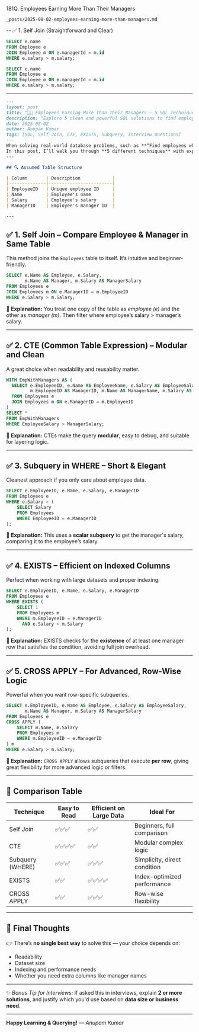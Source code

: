 181Q. Employees Earning More Than Their Managers

`_posts/2025-08-02-employees-earning-more-than-managers.md`


-- ✅ 1. Self Join (Straightforward and Clear)
```sql
SELECT e.name 
FROM Employee e
JOIN Employee m ON e.managerId = m.id
WHERE e.salary > m.salary;

SELECT e.name 
FROM Employee e
JOIN Employee m ON e.managerId = m.id
WHERE e.salary > m.salary;
```
---

````md
---
layout: post
title: "👨‍💼 Employees Earning More Than Their Managers – 5 SQL Techniques"
description: "Explore 5 clean and powerful SQL solutions to find employees who earn more than their managers. Includes self-join, CTE, subquery, EXISTS, and CROSS APPLY approaches."
date: 2025-08-02
author: Anupam Kumar
tags: [SQL, Self Join, CTE, EXISTS, Subquery, Interview Questions]
---
When solving real-world database problems, such as **“Find employees who earn more than their managers”**, there’s more than one correct SQL solution.
In this post, I’ll walk you through **5 different techniques** with explanations, pros, and actual SQL queries using a fictional `Employees` table.
---

## 🔍 Assumed Table Structure

| Column       | Description            |
|--------------|------------------------|
| EmployeeID   | Unique employee ID     |
| Name         | Employee's name        |
| Salary       | Employee's salary      |
| ManagerID    | Employee's manager ID  |

---
````
## ✅ 1. Self Join – Compare Employee & Manager in Same Table

This method joins the `Employees` table to itself. It’s intuitive and beginner-friendly.

```sql
SELECT e.Name AS Employee, e.Salary,
       m.Name AS Manager, m.Salary AS ManagerSalary
FROM Employees e
JOIN Employees m ON e.ManagerID = m.EmployeeID
WHERE e.Salary > m.Salary;
````

**🧠 Explanation:**
You treat one copy of the table as *employee (e)* and the other as *manager (m)*. Then filter where employee’s salary > manager’s salary.

---

## ✅ 2. CTE (Common Table Expression) – Modular and Clean

A great choice when readability and reusability matter.

```sql
WITH EmpWithManagers AS (
  SELECT e.EmployeeID, e.Name AS EmployeeName, e.Salary AS EmployeeSalary,
         m.EmployeeID AS ManagerID, m.Name AS ManagerName, m.Salary AS ManagerSalary
  FROM Employees e
  JOIN Employees m ON e.ManagerID = m.EmployeeID
)
SELECT *
FROM EmpWithManagers
WHERE EmployeeSalary > ManagerSalary;
```

**🧠 Explanation:**
CTEs make the query **modular**, easy to debug, and suitable for layering logic.

---

## ✅ 3. Subquery in WHERE – Short & Elegant

Cleanest approach if you only care about employee data.

```sql
SELECT e.EmployeeID, e.Name, e.Salary, e.ManagerID
FROM Employees e
WHERE e.Salary > (
    SELECT Salary
    FROM Employees
    WHERE EmployeeID = e.ManagerID
);
```

**🧠 Explanation:**
This uses a **scalar subquery** to get the manager's salary, comparing it to the employee’s salary.

---

## ✅ 4. EXISTS – Efficient on Indexed Columns

Perfect when working with large datasets and proper indexing.

```sql
SELECT e.EmployeeID, e.Name, e.Salary, e.ManagerID
FROM Employees e
WHERE EXISTS (
    SELECT 1
    FROM Employees m
    WHERE m.EmployeeID = e.ManagerID
      AND e.Salary > m.Salary
);
```

**🧠 Explanation:**
EXISTS checks for the **existence** of at least one manager row that satisfies the condition, avoiding full join overhead.

---

## ✅ 5. CROSS APPLY – For Advanced, Row-Wise Logic

Powerful when you want row-specific subqueries.

```sql
SELECT e.EmployeeID, e.Name AS Employee, e.Salary AS EmployeeSalary,
       m.Name AS Manager, m.Salary AS ManagerSalary
FROM Employees e
CROSS APPLY (
    SELECT m.Name, m.Salary
    FROM Employees m
    WHERE m.EmployeeID = e.ManagerID
) m
WHERE e.Salary > m.Salary;
```

**🧠 Explanation:**
`CROSS APPLY` allows subqueries that execute **per row**, giving great flexibility for more advanced logic or filters.

---

## 🧾 Comparison Table

| Technique        | Easy to Read | Efficient on Large Data | Ideal For                    |
| ---------------- | ------------ | ----------------------- | ---------------------------- |
| Self Join        | ✅✅✅          | ✅✅                      | Beginners, full comparison   |
| CTE              | ✅✅✅✅         | ✅✅                      | Modular complex logic        |
| Subquery (WHERE) | ✅✅✅          | ✅✅✅                     | Simplicity, direct condition |
| EXISTS           | ✅✅           | ✅✅✅✅                    | Index-optimized performance  |
| CROSS APPLY      | ✅✅           | ✅✅✅                     | Row-wise flexibility         |

---

## 📌 Final Thoughts

👉 There’s **no single best way** to solve this — your choice depends on:

* Readability
* Dataset size
* Indexing and performance needs
* Whether you need extra columns like manager names

---

✨ *Bonus Tip for Interviews:*
If asked this in interviews, explain **2 or more solutions**, and justify which you'd use based on **data size or business need**.

---

**Happy Learning & Querying!**
*— Anupam Kumar*

